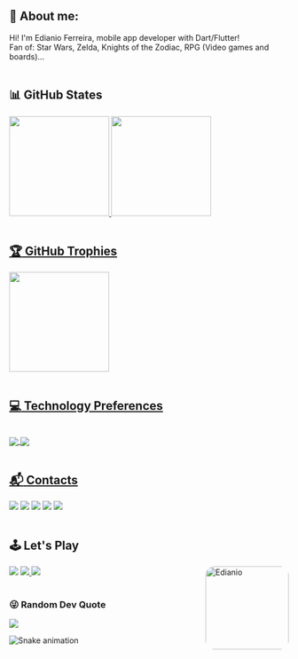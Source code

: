 ## :vulcan_salute: About me:
<div>
  Hi! I'm Edianio Ferreira, mobile app developer with Dart/Flutter!<br/>
  Fan of: Star Wars, Zelda, Knights of the Zodiac, RPG (Video games and boards)...
</div><br/>

## :bar_chart: GitHub States
<div>
  <a href="https://github.com/edianio"/>
  <img height="180em" src="https://github-readme-stats.vercel.app/api?username=edianio&show_icons=true&theme=gotham&include_all_commits=true&count_private=true" />
  <img height="180em" src="https://github-readme-stats.vercel.app/api/top-langs/?username=edianio&layout_compact=true&langs_count=3&theme=gotham" />
</div><br/>

## :trophy: GitHub Trophies
<div>
  <a href="https://github.com/edianio"/>
  <img height="180em" src="https://github-profile-trophy.vercel.app/?username=edianio&theme=dracula&no-frame=false&no-bg=false&margin-w=4" />
</div><br/>

## :computer: Technology Preferences
<div style="display: inline_block"><br/>
  <img align="center" src="https://img.shields.io/badge/Dart-0175C2?style=for-the-badge&logo=dart&logoColor=white">
  <img align="center" src="https://img.shields.io/badge/Flutter-02569B?style=for-the-badge&logo=flutter&logoColor=white">
</div><br/>

## :mailbox_with_mail: Contacts
<div>
  <a href = "mailto:edianioferreira2@gmail.com"><img src="https://img.shields.io/badge/Gmail-D14836?style=for-the-badge&logo=gmail&logoColor=white" target="_blank"></a>
  <a href="https://instagram.com/edianioferreira" target="_blank"><img src="https://img.shields.io/badge/Instagram-E4405F?style=for-the-badge&logo=instagram&logoColor=white" target="_blank"></a>
 	<a href="https://www.linkedin.com/in/edianio-ferreira-90228437" target="_blank"><img src="https://img.shields.io/badge/LinkedIn-0077B5?style=for-the-badge&logo=linkedin&logoColor=white" target="_blank"></a>
 <a href="https://br.pinterest.com/edianio_ferreira/" target="_blank"><img src="https://img.shields.io/badge/Pinterest-%23E60023.svg?&style=for-the-badge&logo=Pinterest&logoColor=white" target="_blank"></a>
  <a href="https://play.google.com/store/apps/dev?id=7273336520584890891" target="_blank"><img src="https://img.shields.io/badge/Google_Play-414141?style=for-the-badge&logo=google-play&logoColor=white" target="_blank"></a>
</div><br/>

## :joystick: Let's Play
<div>
  <img src="https://img.shields.io/badge/Nintendo_3DS-D12228?style=for-the-badge&logo=nintendo-3ds&logoColor=white" target="_blank">
  <a href="SW-2681-2829-7201" alt="SW-2681-2829-7201"><img src="https://img.shields.io/badge/Nintendo_Switch-E60012?style=for-the-badge&logo=nintendo-switch&logoColor=white" target="_blank">
  <a href="https://steamcommunity.com/id/edianioferreira" target="_blank"><img src="https://img.shields.io/badge/Steam-000000?style=for-the-badge&logo=steam&logoColor=white" target="_blank"></a>
  <img align="right" alt="Edianio" height="150" style="border-radius: 16px" src="https://i.pinimg.com/564x/2e/81/3d/2e813dda8f4d47fb44d8035dec275f03.jpg">
</div><br/>

### :stuck_out_tongue_winking_eye: Random Dev Quote
![](https://quotes-github-readme.vercel.app/api?type=vetical&theme=radical)

![Snake animation](https://github.com/edianio/edianio/blob/output/github-contribution-grid-snake.svg)